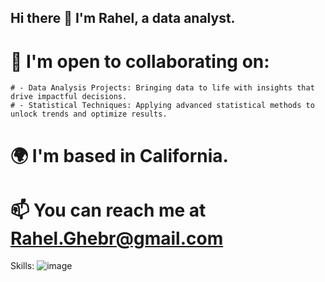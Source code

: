 ## Hi there 👋 I'm Rahel, a data analyst.



# 🤝  I'm open to collaborating on:
    # - Data Analysis Projects: Bringing data to life with insights that drive impactful decisions.
    # - Statistical Techniques: Applying advanced statistical methods to unlock trends and optimize results.
# 🌍  I'm based in California.
# 📫 You can reach me at Rahel.Ghebr@gmail.com

Skills:
![image](https://github.com/user-attachments/assets/fd0b6e43-c534-4571-9fc5-6e15430703b4)


